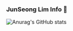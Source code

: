 ### JunSeong Lim Info 👋
![Anurag's GitHub stats](https://github-readme-stats.vercel.app/api?username=FCNBN&show_icons=true&theme=tokyonight)
<!--
**FCNBN/FCNBN** is a ✨ _special_ ✨ repository because its `README.md` (this file) appears on your GitHub profile.

Here are some ideas to get you started:

- 🔭 I’m currently working on ...
- 🌱 I’m currently learning ...
- 👯 I’m looking to collaborate on ...
- 🤔 I’m looking for help with ...
- 💬 Ask me about ...
- 📫 How to reach me: ...
- 😄 Pronouns: ...
- ⚡ Fun fact: ...
-->
